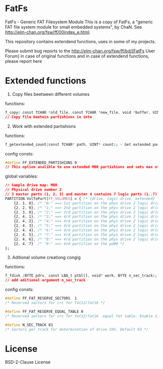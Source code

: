 # FatFs
FatFs - Generic FAT Filesystem Module
This is a copy of FatFs, a "generic FAT file system module for small embedded
systems", by ChaN. See http://elm-chan.org/fsw/ff/00index_e.html.

This repository contains extendend functions, uses in some of my projects.

Please submit bug reports to the http://elm-chan.org/fsw/ff/bd/[FatFs User Forum] 
in case of original functions and in case of extendend functions, please report here

# Extended functions

1) Copy files beetween different volumes

functions:
```css
f_copy(	const TCHAR *old_file, const TCHAR *new_file, void *buffer, UINT buff_size); 
// Copy file beetwin partishions in into
```

2) Work with extended partishions

functions:
```css
f_getextended_count(const TCHAR* path, UINT* count); - Get extended partishions count
```
config consts:
```css
#define FF_EXTENDED_PARTISHIONS 9 
// This option avalible to use extended MBR partishions and sets max of avaliable it's quantity
```

global variables:
```css
// Sample drive map: MBR
// Physical drive number 2
// 3 master parts (1, 2, 3) and master 4 contains 7 logic parts (1..7)
PARTITION VolToPart[FF_VOLUMES] = { /* {drive, logic drive, extended} */
	{2, 1, 0}, /* "0:" ==> 1st partition on the phys drive 2 logic drive 1 extended 0(no) */
	{2, 2, 0}, /* "1:" ==> 2nd partition on the phys drive 2 logic drive 2 extended 0(no) */
	{2, 3, 0}, /* "2:" ==> 3rd partition on the phys drive 2 logic drive 3 extended 0(no) */
	{2, 4, 1}, /* "3:" ==> 4rd partition on the phys drive 2 logic drive 4 extended 0(no) */
	{2, 4, 2}, /* "4:" ==> 4rd partition on the phys drive 2 logic drive 4 extended 1 */
	{2, 4, 3}, /* "5:" ==> 4rd partition on the phys drive 2 logic drive 4 extended 2 */
	{2, 4, 4}, /* "6:" ==> 4rd partition on the phys drive 2 logic drive 4 extended 3 */
	{2, 4, 5}, /* "7:" ==> 4rd partition on the phys drive 2 logic drive 4 extended 4 */
	{2, 4, 6}, /* "8:" ==> 4rd partition on the phys drive 2 logic drive 4 extended 5 */
	{2, 4, 7}  /* "9:" ==> 4rd partition on the pd#0 */
};
```
3) Aditional volume creationg congig

functions:
```css
f_fdisk (BYTE pdrv, const LBA_t ptbl[], void* work, BYTE n_sec_track); 
// add aditional argument n_sec_track
```

config consts:
```css
#define FF_FAT_RESERVE_SECTORS	1
/* Reserved sectors for crc for fat12/fat16 */

#define FF_FAT_RESERVE_EQUAL_TABLE 0
/* Reserved sectors for crc for fat12/fat16  equal fat table. Enable 1, disable 0*/

#define N_SEC_TRACK 63
/* Sectors per track for determination of drive CHS. Default 63 */
```




# License

BSD-2-Clause License 

